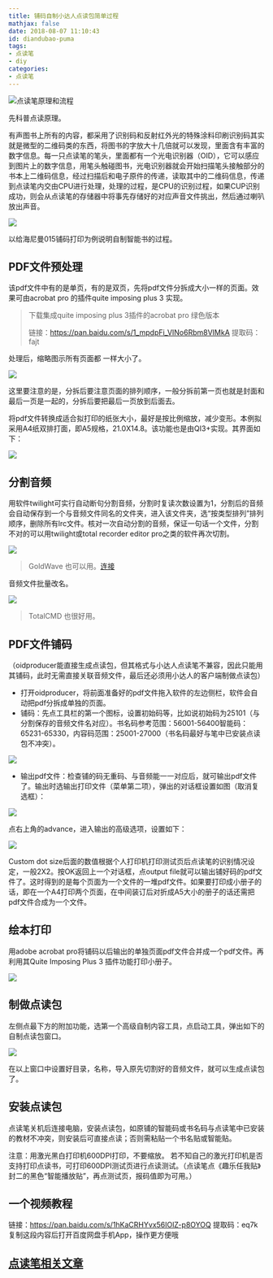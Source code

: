 ```yaml
---
title: 铺码自制小达人点读包简单过程
mathjax: false
date: 2018-08-07 11:10:43
id: diandubao-puma
tags:
- 点读笔
- diy
categories:
- 点读笔
---
```


![点读笔原理和流程](https://gitee.com/zihm/images/raw/master/hexo/20201014154705.jpg)

<!---more--->

先科普点读原理。

有声图书上所有的内容，都采用了识别码和反射红外光的特殊涂料印刷识别码其实就是微型的二维码类的东西，将图书的字放大十几倍就可以发现，里面含有丰富的数字信息。每一只点读笔的笔头，里面都有一个光电识别器（OID），它可以感应到图片上的数字信息，用笔头触碰图书，光电识别器就会开始扫描笔头接触部分的书本上二维码信息，经过扫描后和电子原件的传递，读取其中的二维码信息，传递到点读笔内交由CPU进行处理，处理的过程，是CPU的识别过程，如果CUP识别成功，则会从点读笔的存储器中将事先存储好的对应声音文件挑出，然后通过喇叭放出声音。 

![](https://gitee.com/zihm/images/raw/master/hexo/20210506133248.png)

以给海尼曼015铺码打印为例说明自制智能书的过程。

## PDF文件预处理

该pdf文件中有的是单页，有的是双页，先将pdf文件分拆成大小一样的页面。效果可由acrobat
pro 的插件quite imposing plus 3 实现。

> 下载集成quite imposing plus 3插件的acrobat  pro 绿色版本
>
> 链接：https://pan.baidu.com/s/1_mpdpFi_VINo6Rbm8VIMkA 
> 提取码：fajt 

处理后，缩略图示所有页面都 一样大小了。

![](https://gitee.com/zihm/images/raw/master/hexo/20210506133244.jpg)

这里要注意的是，分拆后要注意页面的排列顺序，一般分拆前第一页也就是封面和最后一页是一起的，分拆后要把最后一页放到后面去。

将pdf文件转换成适合拟打印的纸张大小，最好是按比例缩放，减少变形。本例拟采用A4纸双排打面，即A5规格，21.0X14.8。该功能也是由QI3+实现。其界面如下：

![](https://gitee.com/zihm/images/raw/master/hexo/20210506133241.jpg)

## 分割音频

用软件twilight可实行自动断句分割音频，分割时复读次数设置为1，分割后的音频会自动保存到一个与音频文件同名的文件夹，进入该文件夹，选“按类型排列”排列顺序，删除所有lrc文件。核对一次自动分割的音频，保证一句话一个文件，分割不对的可以用twilight或total recorder editor pro之类的软件再次切割。

![](https://gitee.com/zihm/images/raw/master/hexo/20210506133232.jpg)



> GoldWave 也可以用。[连接](https://zymin.cn/arcticle/diandubao-xiaodaren-goldwave.html)



音频文件批量改名。

![](https://gitee.com/zihm/images/raw/master/hexo/20210506133228.jpg)



> TotalCMD 也很好用。



## PDF文件铺码

（oidproducer能直接生成点读包，但其格式与小达人点读笔不兼容，因此只能用其铺码，此时无需直接关联音频文件，最后还必须用小达人的客户端制做点读包）

- 打开oidproducer，将前面准备好的pdf文件拖入软件的左边侧栏，软件会自动把pdf分拆成单独的页面。
- 铺码：先点工具栏的第一个图标，设置初始码等，比如说初始码为25101（与分割保存的音频文件名对应）。书名码参考范围：56001-56400智能码：65231-65330，内容码范围：25001-27000（书名码最好与笔中已安装点读包不冲突）。

![](https://gitee.com/zihm/images/raw/master/hexo/20210506133225.jpg)

- 输出pdf文件：检查铺的码无重码、与音频能一一对应后，就可输出pdf文件了。输出时选输出打印文件（菜单第二项），弹出的对话框设置如图（取消复选框）：

![](https://gitee.com/zihm/images/raw/master/hexo/20210506133222.jpg)

点右上角的advance，进入输出的高级选项，设置如下：

![](https://gitee.com/zihm/images/raw/master/hexo/20210506133218.jpg)

Custom dot
size后面的数值根据个人打印机打印测试页后点读笔的识别情况设定，一般2X2。按OK返回上一个对话框，点output file就可以输出铺好码的pdf文件了。这时得到的是每个页面为一个文件的一堆pdf文件。如果要打印成小册子的话，即在一个A4打印两个页面，在中间装订后对折成A5大小的册子的话还需把pdf文件合成为一个文件。

## 绘本打印

用adobe acrobat pro将铺码以后输出的单独页面pdf文件合并成一个pdf文件。再利用其Quite Imposing Plus 3 插件功能打印小册子。

![](https://gitee.com/zihm/images/raw/master/hexo/20210506133215.jpg)

## 制做点读包

左侧点最下方的附加功能，选第一个高级自制内容工具，点启动工具，弹出如下的自制点读包窗口。

![](https://gitee.com/zihm/images/raw/master/hexo/20210506133212.jpg)

在以上窗口中设置好目录，名称，导入原先切割好的音频文件，就可以生成点读包了。

## 安装点读包

点读笔关机后连接电脑，安装点读包，如原铺的智能码或书名码与点读笔中已安装的教材不冲突，则安装后可直接点读；否则需粘贴一个书名贴或智能贴。

注意：用激光黑白打印机600DPI打印，不要缩放。 若不知自己的激光打印机是否支持打印点读书，可打印600DPI测试页进行点读测试。（点读笔点《趣乐任我贴》封二的黑色“智能播放贴”，再点测试页，报码值即为可用。）  



## 一个视频教程

链接：https://pan.baidu.com/s/1hKaCRHYvx56IOlZ-p8OYOQ
提取码：eq7k
复制这段内容后打开百度网盘手机App，操作更方便哦

## [点读笔相关文章](https://zymin.cn/tags/%E7%82%B9%E8%AF%BB%E7%AC%94/)

